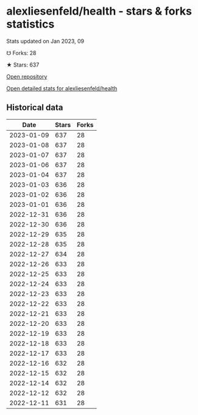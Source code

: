 # alexliesenfeld/health - stars & forks statistics

Stats updated on Jan 2023, 09

☋ Forks: 28

★ Stars: 637

[Open repository](https://github.com/alexliesenfeld/health)

[Open detailed stats for alexliesenfeld/health](https://reviewgithub.com/rep/alexliesenfeld/health)

## Historical data
| Date | Stars | Forks |
|------|-------|-------|
| 2023-01-09 | 637 | 28 | 
| 2023-01-08 | 637 | 28 | 
| 2023-01-07 | 637 | 28 | 
| 2023-01-06 | 637 | 28 | 
| 2023-01-04 | 637 | 28 | 
| 2023-01-03 | 636 | 28 | 
| 2023-01-02 | 636 | 28 | 
| 2023-01-01 | 636 | 28 | 
| 2022-12-31 | 636 | 28 | 
| 2022-12-30 | 636 | 28 | 
| 2022-12-29 | 635 | 28 | 
| 2022-12-28 | 635 | 28 | 
| 2022-12-27 | 634 | 28 | 
| 2022-12-26 | 633 | 28 | 
| 2022-12-25 | 633 | 28 | 
| 2022-12-24 | 633 | 28 | 
| 2022-12-23 | 633 | 28 | 
| 2022-12-22 | 633 | 28 | 
| 2022-12-21 | 633 | 28 | 
| 2022-12-20 | 633 | 28 | 
| 2022-12-19 | 633 | 28 | 
| 2022-12-18 | 633 | 28 | 
| 2022-12-17 | 633 | 28 | 
| 2022-12-16 | 632 | 28 | 
| 2022-12-15 | 632 | 28 | 
| 2022-12-14 | 632 | 28 | 
| 2022-12-12 | 632 | 28 | 
| 2022-12-11 | 631 | 28 | 

